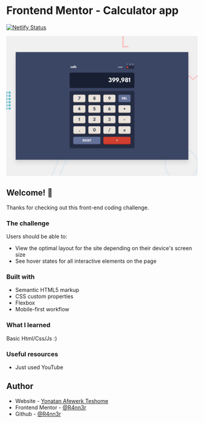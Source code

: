 # Frontend Mentor - Calculator app

[![Netlify Status](https://api.netlify.com/api/v1/badges/dea1e0a1-9850-40ec-b41a-5074ea12139c/deploy-status)](https://app.netlify.com/sites/calculator-from-fem/deploys)

![Design preview for the Calculator app coding challenge](./design/desktop-preview.jpg)

## Welcome! 👋

Thanks for checking out this front-end coding challenge.

### The challenge

Users should be able to:

- View the optimal layout for the site depending on their device's screen size
- See hover states for all interactive elements on the page

### Built with

- Semantic HTML5 markup
- CSS custom properties
- Flexbox
- Mobile-first workflow

### What I learned

Basic Html/Css/Js :)

### Useful resources

- Just used YouTube

## Author

- Website - [Yonatan Afewerk Teshome](#)
- Frontend Mentor - [@R4nn3r](https://www.frontendmentor.io/profile/R4nn3r)
- Github - [@R4nn3r](https://github.com/R4nn3r)
